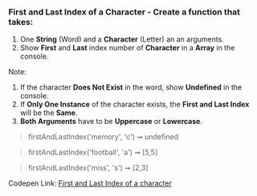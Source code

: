 ### First and Last Index of a Character - Create a function that takes: 

1. One **String** (Word) and a **Character** (Letter) an an arguments. 
1. Show **First** and **Last** index number of **Character** in a **Array** in the console.

Note: 

1. If the character **Does Not Exist** in the word, show **Undefined** in the console.                                                 
1. If **Only One Instance** of the character exists, the **First and Last Index** will be the **Same**.
1. **Both Arguments** have to be **Uppercase** or **Lowercase**.

> firstAndLastIndex('memory', 'c') ➞ undefined

> firstAndLastIndex('football', 'a') ➞ [5,5]

> firstAndLastIndex('miss', 's') ➞ [2,3]

Codepen Link: [First and Last Index of a character](https://codepen.io/naveencoder/pen/pmmrqV?editors=0012)